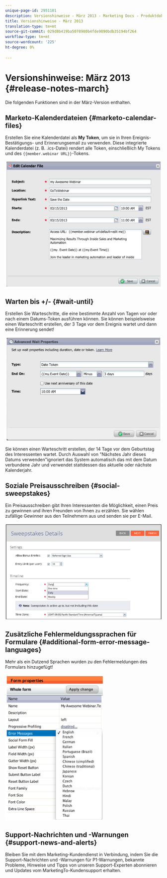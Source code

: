 ```yaml
---
unique-page-id: 2951101
description: Versionshinweise - März 2013 - Marketing Docs - Produktdokumentation
title: Versionshinweise - März 2013
translation-type: tm+mt
source-git-commit: 029d8b419ba5078980b4fde9890bdb35194bf264
workflow-type: tm+mt
source-wordcount: '225'
ht-degree: 0%

---
```



# Versionshinweise: März 2013 {#release-notes-march}

Die folgenden Funktionen sind in der März-Version enthalten.

## Marketo-Kalenderdateien {#marketo-calendar-files}

Erstellen Sie eine Kalenderdatei als **My Token**, um sie in Ihren Ereignis-Bestätigungs- und Erinnerungsemail zu verwenden. Diese integrierte Kalenderdatei (z. B. .ics-Datei) rendert alle Token, einschließlich My Tokens und des `{{member.webinar URL}}`-Tokens.

![](assets/image2014-9-22-15-3a35-3a24.png)

## Warten bis +/- {#wait-until}

Erstellen Sie Warteschritte, die eine bestimmte Anzahl von Tagen vor oder nach einem Datums-Token ausführen können. Sie können beispielsweise einen Warteschritt erstellen, der 3 Tage vor dem Ereignis wartet und dann eine Erinnerung sendet!

![](assets/image2014-9-22-15-3a35-3a44.png)

Sie können einen Warteschritt erstellen, der 14 Tage vor dem Geburtstag des Interessenten wartet. Durch Auswahl von &quot;Nächstes Jahr dieses Datums verwenden&quot;ignoriert das System automatisch das mit dem Datum verbundene Jahr und verwendet stattdessen das aktuelle oder nächste Kalenderjahr.

## Soziale Preisausschreiben {#social-sweepstakes}

Ein Preisausschreiben gibt Ihren Interessenten die Möglichkeit, einen Preis zu gewinnen und ihren Freunden von Ihnen zu erzählen. Sie wählen zufällige Gewinner aus den Teilnehmern aus und senden sie per E-Mail.

![](assets/image2014-9-22-15-3a36-3a55.png)

## Zusätzliche Fehlermeldungssprachen für Formulare {#additional-form-error-message-languages}

Mehr als ein Dutzend Sprachen wurden zu den Fehlermeldungen des Formulars hinzugefügt!

![](assets/image2014-9-22-15-3a37-3a25.png)

## Support-Nachrichten und -Warnungen {#support-news-and-alerts}

Bleiben Sie mit dem Marketing-Kundendienst in Verbindung, indem Sie die Support-Nachrichten und -Warnungen für P1-Warnungen, bekannte Probleme, Hinweise und Tipps von unseren Support-Experten abonnieren und Updates vom MarketingTo-Kundensupport erhalten.
